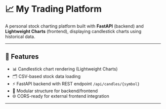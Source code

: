 # 📈 My Trading Platform

A personal stock charting platform built with **FastAPI** (backend) and **Lightweight Charts** (frontend), displaying candlestick charts using historical data.

---

## 🚀 Features

- 📊 Candlestick chart rendering (Lightweight Charts)
- 🗂️ CSV-based stock data loading
- ⚡ FastAPI backend with REST endpoint `/api/candles/{symbol}`
- 🔗 Modular structure for backend/frontend
- 🌐 CORS-ready for external frontend integration

---
